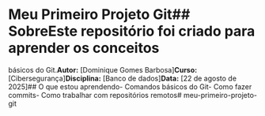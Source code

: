 # Meu Primeiro Projeto Git## SobreEste repositório foi criado para aprender os conceitos
básicos do Git.**Autor:** [Dominique Gomes Barbosa]**Curso:** [Cibersegurança]**Disciplina:**
[Banco de dados]**Data:** [22 de agosto de 2025]## O que estou aprendendo- Comandos básicos do
Git- Como fazer commits- Como trabalhar com repositórios remotos# meu-primeiro-projeto-git
